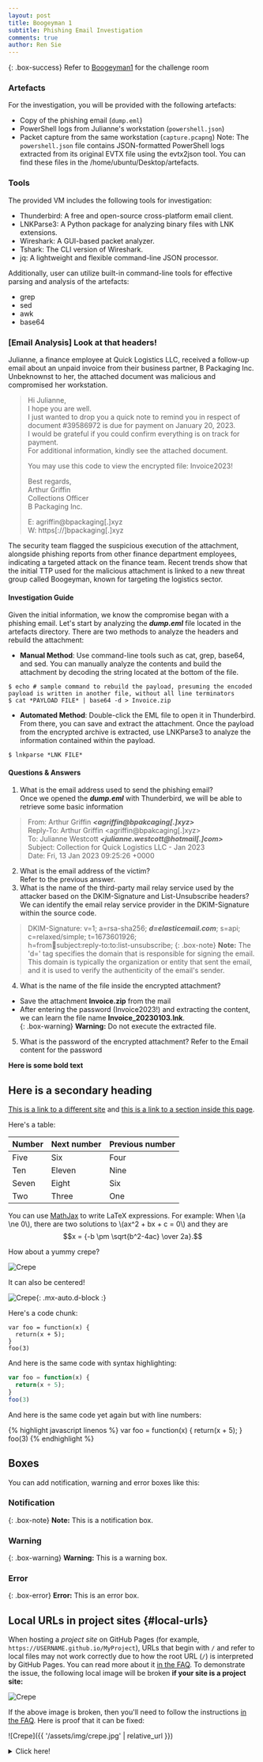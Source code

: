 ```yaml
---
layout: post
title: Boogeyman 1
subtitle: Phishing Email Investigation
comments: true
author: Ren Sie
---
```


{: .box-success}
 Refer to [Boogeyman1](https://tryhackme.com/room/boogeyman1) for the challenge room

### Artefacts
For the investigation, you will be provided with the following artefacts: 
- Copy of the phishing email (`dump.eml`) 
- PowerShell logs from Julianne's workstation (`powershell.json`) 
- Packet capture from the same workstation (`capture.pcapng`) 
Note: The `powershell.json` file contains JSON-formatted PowerShell logs extracted from its original EVTX file using the evtx2json tool. 
  You can find these files in the /home/ubuntu/Desktop/artefacts. 

### Tools 
The provided VM includes the following tools for investigation: 
- Thunderbird: A free and open-source cross-platform email client. 
- LNKParse3: A Python package for analyzing binary files with LNK extensions. 
- Wireshark: A GUI-based packet analyzer. 
- Tshark: The CLI version of Wireshark. 
- jq: A lightweight and flexible command-line JSON processor.

Additionally, user can utilize built-in command-line tools for effective parsing and analysis of the artefacts:
- grep
- sed
- awk
- base64 

### [Email Analysis] Look at that headers! 
Julianne, a finance employee at Quick Logistics LLC, received a follow-up email about an unpaid invoice from their business partner, B Packaging Inc.
Unbeknownst to her, the attached document was malicious and compromised her workstation.  
>Hi Julianne,  
>I hope you are well.  
>I just wanted to drop you a quick note to remind you in respect of document #39586972 is due for payment on January 20, 2023.  
>I would be grateful if you could confirm everything is on track for payment.  
>For additional information, kindly see the attached document.  
>  
>You may use this code to view the encrypted file: Invoice2023!  
>  
>Best regards,  
>Arthur Griffin  
>Collections Officer  
>B Packaging Inc.  
>  
>E: agriffin@bpackaging[.]xyz  
>W: https[://]bpackaging[.]xyz  

The security team flagged the suspicious execution of the attachment, alongside phishing reports from other finance department employees, indicating a targeted attack on the finance team. Recent trends show that the initial TTP used for the malicious attachment is linked to a new threat group called Boogeyman, known for targeting the logistics sector. 


#### Investigation Guide 
Given the initial information, we know the compromise began with a phishing email. Let's start by analyzing the **_dump.eml_** file located in the artefacts directory. There are two methods to analyze the headers and rebuild the attachment: 

- **Manual Method**: Use command-line tools such as cat, grep, base64, and sed. You can manually analyze the contents and build the attachment by decoding the string located at the bottom of the file. 
~~~
$ echo # sample command to rebuild the payload, presuming the encoded payload is written in another file, without all line terminators 
$ cat *PAYLOAD FILE* | base64 -d > Invoice.zip 
~~~
- **Automated Method**: Double-click the EML file to open it in Thunderbird. From there, you can save and extract the attachment. Once the payload from the encrypted archive is extracted, use LNKParse3 to analyze the information contained within the payload.
~~~
$ lnkparse *LNK FILE* 
~~~

#### Questions & Answers
1. What is the email address used to send the phishing email?  
  Once we opened the **_dump.eml_** with Thunderbird, we will be able to retrieve some basic information
  > From:	Arthur Griffin **_<agriffin@bpakcaging[.]xyz>_**  
  > Reply-To:	Arthur Griffin <agriffin@bpakcaging[.]xyz>  
  > To:	Julianne Westcott **_<julianne.westcott@hotmail[.]com>_**  
  > Subject:	Collection for Quick Logistics LLC - Jan 2023  
  > Date:	Fri, 13 Jan 2023 09:25:26 +0000
2. What is the email address of the victim?  
  Refer to the previous answer.
3. What is the name of the third-party mail relay service used by the attacker based on the DKIM-Signature and List-Unsubscribe headers?  
  We can identify the email relay service provider in the DKIM-Signature within the source code.
  > DKIM-Signature: v=1; a=rsa-sha256; **_d=elasticemail.com_**; s=api;  
  > c=relaxed/simple; t=1673601926;  
  > h=from:date:subject:reply-to:to:list-unsubscribe;
{: .box-note}
**Note:** The 'd=' tag specifies the domain that is responsible for signing the email. This domain is typically the organization or entity that sent the email, and it is used to verify the authenticity of the email's sender.
4. What is the name of the file inside the encrypted attachment?  
 - Save the attachment **Invoice.zip** from the mail
 - After entering the password (Invoice2023!) and extracting the content, we can learn the file name **Invoice_20230103.lnk**.  
{: .box-warning}
**Warning:** Do not execute the extracted file.
5. What is the password of the encrypted attachment?
   Refer to the Email content for the password







**Here is some bold text**

## Here is a secondary heading

[This is a link to a different site](https://deanattali.com/) and [this is a link to a section inside this page](#local-urls).

Here's a table:

| Number | Next number | Previous number |
| :------ |:--- | :--- |
| Five | Six | Four |
| Ten | Eleven | Nine |
| Seven | Eight | Six |
| Two | Three | One |

You can use [MathJax](https://www.mathjax.org/) to write LaTeX expressions. For example:
When \\(a \ne 0\\), there are two solutions to \\(ax^2 + bx + c = 0\\) and they are $$x = {-b \pm \sqrt{b^2-4ac} \over 2a}.$$

How about a yummy crepe?

![Crepe](https://beautifuljekyll.com/assets/img/crepe.jpg)

It can also be centered!

![Crepe](https://beautifuljekyll.com/assets/img/crepe.jpg){: .mx-auto.d-block :}

Here's a code chunk:

~~~
var foo = function(x) {
  return(x + 5);
}
foo(3)
~~~

And here is the same code with syntax highlighting:

```javascript
var foo = function(x) {
  return(x + 5);
}
foo(3)
```

And here is the same code yet again but with line numbers:

{% highlight javascript linenos %}
var foo = function(x) {
  return(x + 5);
}
foo(3)
{% endhighlight %}

## Boxes
You can add notification, warning and error boxes like this:

### Notification

{: .box-note}
**Note:** This is a notification box.

### Warning

{: .box-warning}
**Warning:** This is a warning box.

### Error

{: .box-error}
**Error:** This is an error box.

## Local URLs in project sites {#local-urls}

When hosting a *project site* on GitHub Pages (for example, `https://USERNAME.github.io/MyProject`), URLs that begin with `/` and refer to local files may not work correctly due to how the root URL (`/`) is interpreted by GitHub Pages. You can read more about it [in the FAQ](https://beautifuljekyll.com/faq/#links-in-project-page). To demonstrate the issue, the following local image will be broken **if your site is a project site:**

![Crepe](/assets/img/crepe.jpg)

If the above image is broken, then you'll need to follow the instructions [in the FAQ](https://beautifuljekyll.com/faq/#links-in-project-page). Here is proof that it can be fixed:

![Crepe]({{ '/assets/img/crepe.jpg' | relative_url }})

<details markdown="1">
<summary>Click here!</summary>
Here you can see an **expandable** section
</details>
